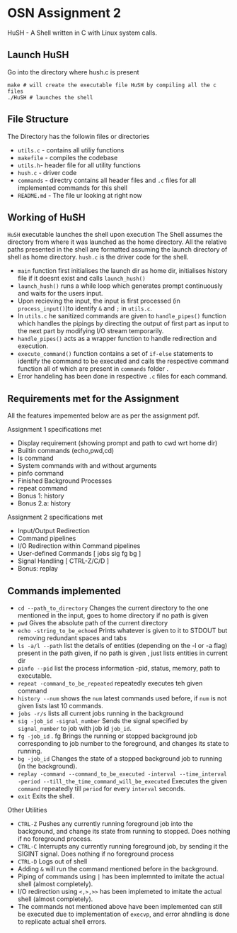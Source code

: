 # OSN Assignment 2

HuSH - A Shell written in C with Linux system calls.

## Launch HuSH

Go into the directory where hush.c is present

```
make # will create the executable file HuSH by compiling all the c files
./HuSH # launches the shell
```

## File Structure

The Directory has the followin files or directories

- `utils.c` - contains all utiliy functions
- `makefile` - compiles the codebase
- `utils.h`- header file for all utility functions
- `hush.c` - driver code
- `commands` - directry contains all header files and `.c` files for all implemented commands for this shell
- `README.md` - The file ur looking at right now

## Working of HuSH

`HuSH` executable launches the shell upon execution
The Shell assumes the directory from where it was launched as the home directory.
All the relative paths presented in the shell are formatted assuming the launch directory of shell as home directory.
`hush.c` is the driver code for the shell.

- `main` function first initialises the launch dir as home dir, initialises history file if it doesnt exist and calls `launch_hush()`
- `launch_hush()` runs a while loop which generates prompt continuously and waits for the users input.
- Upon recieving the input, the input is first processed (in `process_input()`)to identify `&` and `;` in `utils.c`.
- In `utils.c` he sanitized commands are given to `handle_pipes()` function which handles the pipings by directing the output of first part as input to the next part by modifying I/O stream temporarily.
- `handle_pipes()` acts as a wrapper function to handle redirection and execution.
- `execute_command()` function contains a set of `if-else` statements to identify the command to be executed and calls the respective command function all of which are present in `commands` folder .
- Error handeling has been done in respective `.c` files for each command.

## Requirements met for the Assignment

All the features impemented below are as per the assignment pdf.

Assignment 1 specifications met

- Display requirement (showing prompt and path to cwd wrt home dir)
- Builtin commands (echo,pwd,cd)
- ls command
- System commands with and without arguments
- pinfo command
- Finished Background Processes
- repeat command
- Bonus 1: history
- Bonus 2.a: history <num>

Assignment 2 specifications met

- Input/Output Redirection
- Command pipelines
- I/O Redirection within Command pipelines
- User-defined Commands [ jobs sig fg bg ]
- Signal Handling [ CTRL-Z/C/D ]
- Bonus: replay

## Commands implemented

- `cd --path_to_directory` Changes the current directory to the one mentioned in the input, goes to home directory if no path is given
- `pwd` Gives the absolute path of the current directory
- `echo -string_to_be_echoed` Prints whatever is given to it to STDOUT but removing redundant spaces and tabs
- `ls -a/l --path` list the details of entities (depending on the -l or -a flag) present in the path given, if no path is given , just lists entities in current dir
- `pinfo --pid` list the process information -pid, status, memory, path to executable.
- `repeat -command_to_be_repeated` repeatedly executes teh given command
- `history --num` shows the `num` latest commands used before, if `num` is not given lists last 10 commands.
- `jobs -r/s` lists all current jobs running in the background
- `sig -job_id -signal_number` Sends the signal specified by `signal_number` to job with job id `job_id`.
- `fg -job_id` . fg Brings the running or stopped background job corresponding to job number to the foreground, and changes its state to running.
- `bg -job_id` Changes the state of a stopped background job to running (in the background).
- `replay -command --command_to_be_executed -interval --time_interval -period --till_the_time_command_will_be_executed` Executes the given `command` repeatedly till `period` for every `interval` seconds.
- `exit` Exits the shell.

Other Utilities

- `CTRL-Z` Pushes any currently running foreground job into the background, and change its state from running to stopped. Does nothing if no foreground process.
- `CTRL-C` Interrupts any currently running foreground job, by sending it the SIGINT signal. Does nothing if no foreground process
- `CTRL-D` Logs out of shell
- Adding `&` will run the command mentioned before in the background.
- Piping of commands using `|` has been implemnted to imitate the actual shell (almost completely).
- I/O redirection using `<,>,>>` has been implemeted to imitate the actual shell (almost completely).
- The commands not mentioned above have been implemented can still be executed due to implementation of `execvp`, and error ahndling is done to replicate actual shell errors.
